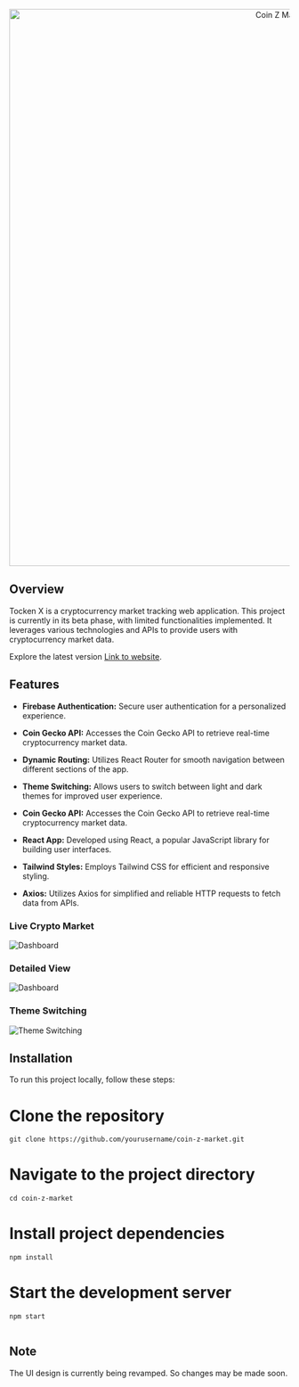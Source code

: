 

<p align="center">
  <img src="https://i.postimg.cc/659yjZyx/git-hub.gif" width="1000" alt="Coin Z Market Logo" align="center">
</p>

## Overview

Tocken X is a cryptocurrency market tracking web application. This project is currently in its beta phase, with limited functionalities implemented. It leverages various technologies and APIs to provide users with cryptocurrency market data.

Explore the latest version [Link to website](https://tocken-x.netlify.app/).

## Features

- **Firebase Authentication:** Secure user authentication for a personalized experience.

- **Coin Gecko API:** Accesses the Coin Gecko API to retrieve real-time cryptocurrency market data.

- **Dynamic Routing:** Utilizes React Router for smooth navigation between different sections of the app.

- **Theme Switching:** Allows users to switch between light and dark themes for improved user experience.

- **Coin Gecko API:** Accesses the Coin Gecko API to retrieve real-time cryptocurrency market data.

- **React App:** Developed using React, a popular JavaScript library for building user interfaces.

- **Tailwind Styles:** Employs Tailwind CSS for efficient and responsive styling.

- **Axios:** Utilizes Axios for simplified and reliable HTTP requests to fetch data from APIs.
### Live Crypto Market
![Dashboard](https://i.postimg.cc/G3F4G6LF/Screenshot-2023-11-02-103319.png)

### Detailed View
![Dashboard](https://i.postimg.cc/KYRCHW9j/Screenshot-2023-11-03-002105.png)

### Theme Switching
![Theme Switching](https://i.postimg.cc/PxzdvsWN/Screenshot-2023-11-02-103507.png)

## Installation

To run this project locally, follow these steps:

# Clone the repository
```
git clone https://github.com/yourusername/coin-z-market.git

```
# Navigate to the project directory
```
cd coin-z-market
```
# Install project dependencies
```
npm install
```
# Start the development server
```
npm start
   
```
## Note

The UI design is currently being revamped. So changes may be made soon.
